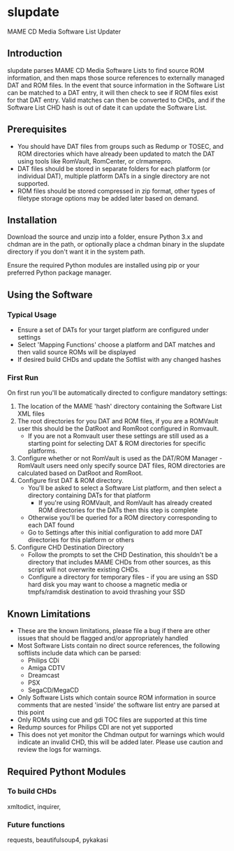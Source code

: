 # slupdate
MAME CD Media Software List Updater
 
## Introduction
slupdate parses MAME CD Media Software Lists to find source ROM information, and then maps those source references to externally managed DAT and ROM files. In the event that source information in the Software List can be matched to a DAT entry, it will then check to see if ROM files exist for that DAT entry. Valid matches can then be converted to CHDs, and if the Software List CHD hash is out of date it can update the Software List.

## Prerequisites
* You should have DAT files from groups such as Redump or TOSEC, and ROM directories which have already been updated to match the DAT using tools like RomVault, RomCenter, or clrmamepro.
* DAT files should be stored in separate folders for each platform (or individual DAT), multiple platform DATs in a single directory are not supported.
* ROM files should be stored compressed in zip format, other types of filetype storage options may be added later based on demand.

## Installation
Download the source and unzip into a folder, ensure Python 3.x and chdman are in the path, or optionally place a chdman binary in the slupdate directory if you don't want it in the system path.

Ensure the required Python modules are installed using pip or your preferred Python package manager.

## Using the Software
### Typical Usage
* Ensure a set of DATs for your target platform are configured under settings
* Select 'Mapping Functions' choose a platform and DAT matches and then valid source ROMs will be displayed
* If desired build CHDs and update the Softlist with any changed hashes

### First Run
On first run you'll be automatically directed to configure mandatory settings:
1. The location of the MAME 'hash' directory containing the Software List XML files
2. The root directories for you DAT and ROM files, if you are a ROMVault user this should be the DatRoot and RomRoot configured in Romvault.  
   * If you are not a Romvault user these settings are still used as a starting point for selecting DAT & ROM directories for specific platforms.
3. Configure whether or not RomVault is used as the DAT/ROM Manager - RomVault users need only specify source DAT files, ROM directories are calculated based on DatRoot and RomRoot.
4. Configure first DAT & ROM directory.
    * You'll be asked to select a Software List platform, and then select a directory containing DATs for that platform
		- If you're using ROMVault, and RomVault has already created ROM directories for the DATs then this step is complete
    * Otherwise you'll be queried for a ROM directory corresponding to each DAT found
    * Go to Settings after this initial configuration to add more DAT directories for this platform or others
5. Configure CHD Destination Directory
	* Follow the prompts to set the CHD Destination, this shouldn't be a directory that includes MAME CHDs from other sources, as this script will not overwrite existing CHDs.
    * Configure a directory for temporary files - if you are using an SSD hard disk you may want to choose a magnetic media or tmpfs/ramdisk destination to avoid thrashing your SSD

## Known Limitations
* These are the known limitations, please file a bug if there are other issues that should be flagged and/or appropriately handled
* Most Software Lists contain no direct source references, the following softlists include data which can be parsed:
  - Philips CDi
  - Amiga CDTV
  - Dreamcast
  - PSX
  - SegaCD/MegaCD
* Only Software Lists which contain source ROM information in source comments that are nested 'inside' the software list entry are parsed at this point
* Only ROMs using cue and gdi TOC files are supported at this time
* Redump sources for Philips CDI are not yet supported
* This does not yet monitor the Chdman output for warnings which would indicate an invalid CHD, this will be added later.  Please use caution and review the logs for warnings.

## Required Pythont Modules
### To build CHDs
xmltodict, inquirer,

### Future functions
 requests, beautifulsoup4, pykakasi


